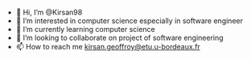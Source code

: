- 👋 Hi, I’m @Kirsan98
- 👀 I’m interested in computer science especially in software engineer
- 🌱 I’m currently learning computer science
- 💞️ I’m looking to collaborate on project of software engineering
- 📫 How to reach me kirsan.geoffroy@etu.u-bordeaux.fr

<!---
Kirsan98/Kirsan98 is a ✨ special ✨ repository because its `README.md` (this file) appears on your GitHub profile.
You can click the Preview link to take a look at your changes.
--->
